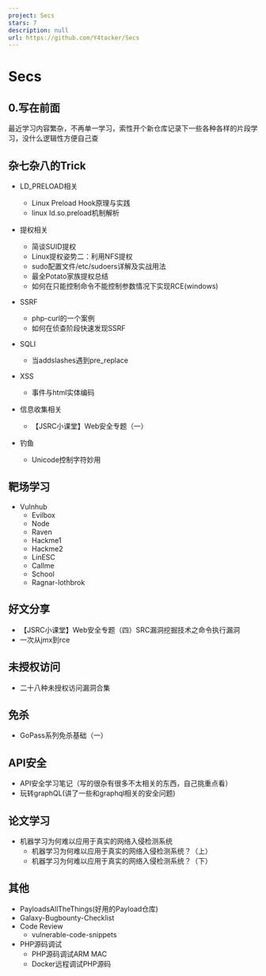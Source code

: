 ```yaml
---
project: Secs
stars: 7
description: null
url: https://github.com/Y4tacker/Secs
---
```


Secs
====

0.写在前面
------

​ 最近学习内容繁杂，不再单一学习，索性开个新仓库记录下一些各种各样的片段学习，没什么逻辑性方便自己查

杂七杂八的Trick
----------

-   LD\_PRELOAD相关
    
    -   Linux Preload Hook原理与实践
    -   linux ld.so.preload机制解析
-   提权相关
    
    -   简谈SUID提权
    -   Linux提权姿势二：利用NFS提权
    -   sudo配置文件/etc/sudoers详解及实战用法
    -   最全Potato家族提权总结
    -   如何在只能控制命令不能控制参数情况下实现RCE(windows)
-   SSRF
    
    -   php-curl的一个案例
    -   如何在侦查阶段快速发现SSRF
-   SQLI
    
    -   当addslashes遇到pre\_replace
-   XSS
    
    -   事件与html实体编码
-   信息收集相关
    
    -   【JSRC小课堂】Web安全专题（一）
-   钓鱼
    
    -   Unicode控制字符妙用

靶场学习
----

-   Vulnhub
    -   Evilbox
    -   Node
    -   Raven
    -   Hackme1
    -   Hackme2
    -   LinESC
    -   Callme
    -   School
    -   Ragnar-lothbrok

好文分享
----

-   【JSRC小课堂】Web安全专题（四）SRC漏洞挖掘技术之命令执行漏洞
-   一次从jmx到rce

未授权访问
-----

-   二十八种未授权访问漏洞合集

免杀
--

-   GoPass系列免杀基础（一）

API安全
-----

-   API安全学习笔记（写的很杂有很多不太相关的东西，自己挑重点看）
-   玩转graphQL(讲了一些和graphql相关的安全问题)

论文学习
----

-   机器学习为何难以应用于真实的网络入侵检测系统
    -   机器学习为何难以应用于真实的网络入侵检测系统？（上）
    -   机器学习为何难以应用于真实的网络入侵检测系统？（下）

其他
--

-   PayloadsAllTheThings(好用的Payload仓库)
-   Galaxy-Bugbounty-Checklist
-   Code Review
    -   vulnerable-code-snippets
-   PHP源码调试
    -   PHP源码调试ARM MAC
    -   Docker远程调试PHP源码
